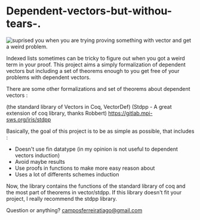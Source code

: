 # Dependent-vectors-but-withou-tears-.

![suprised](https://i.imgur.com/WBQ5LaV.jpg)
you when you are trying proving something with vector and get a weird problem.

Indexed lists sometimes can be tricky to figure out when you got a weird term in your proof.
This project aims a simply formalization of dependent vectors but including a set of theorems enough to you get free of 
your problems with dependent vectors.

There are some other formalizations and set of theorems about dependent vectors :
  
   (the standard library of Vectors in Coq, VectorDef)
   (Stdpp - A great extension of coq library, thanks Robbert) https://gitlab.mpi-sws.org/iris/stdpp
   

Basically, the goal of this project is to be as simple as possible, that includes :

   - Doesn't use fin datatype (in my opinion is not useful to dependent vectors induction) 
   - Avoid maybe results
   - Use proofs in functions to make more easy reason about
   - Uses a lot of differents schemes induction 


Now, the library contains the functions of the standard library of coq and the most part of theorems in vector/stdpp.
If this library doesn't fit your project, I really recommend the stdpp library.

Question or anything?
   camposferreiratiago@gmail.com